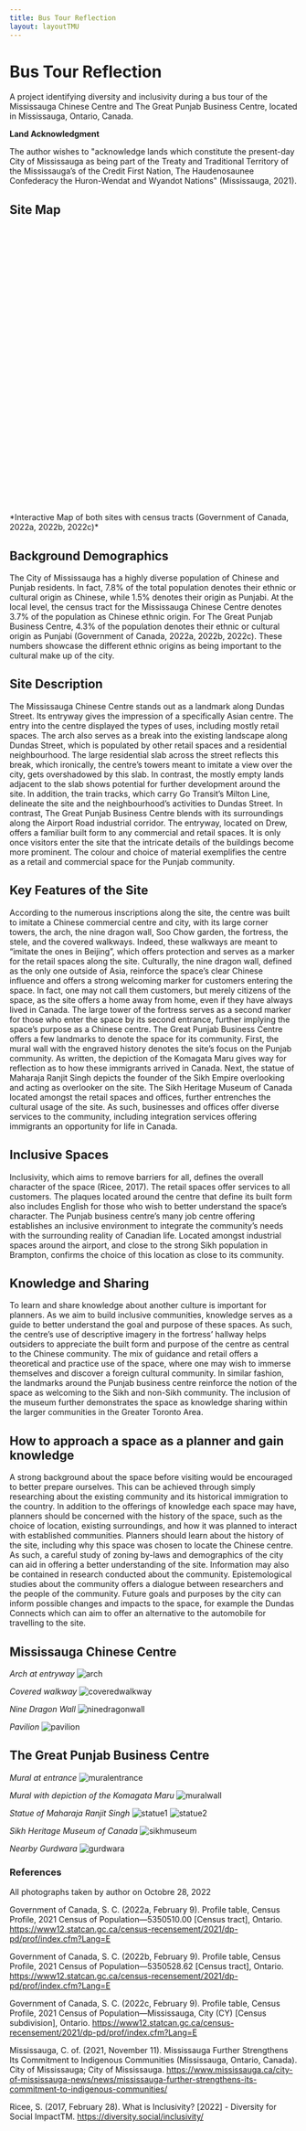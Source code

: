 ```yaml
---
title: Bus Tour Reflection
layout: layoutTMU
---
```

# Bus Tour Reflection
A project identifying diversity and inclusivity during a bus tour of the Mississauga Chinese Centre and The Great Punjab Business Centre, located in Mississauga, Ontario, Canada.


**Land Acknowledgment**

The author wishes to &#34;acknowledge lands which constitute the present-day City of Mississauga as being part of the Treaty and Traditional Territory of the Mississauga’s of the Credit First Nation, The Haudenosaunee Confederacy the Huron-Wendat and Wyandot Nations&#34; (Mississauga, 2021).


## Site Map
<div id="mapidbustour" style="width: 700px; height: 500px">
      <script>
            var mapbustour = L.map('mapidbustour').setView([43.64148815020137,-79.61874431494705], 11);
            L.tileLayer('https://api.mapbox.com/styles/v1/{id}/tiles/{z}/{x}/{y}?access_token={accessToken}', {
                  attribution: '© <a href="https://www.mapbox.com/about/maps/">Mapbox</a> © <a href="http://www.openstreetmap.org/copyright">OpenStreetMap</a> <strong><a href="https://www.mapbox.com/map-feedback/" target="_blank">Improve this map</a></strong>',
                  maxZoom: 18,
                  id: 'mapbox/streets-v11',
                  accessToken: 'pk.eyJ1IjoiZ3BlcnJlYXVsdDkxIiwiYSI6ImNqdXJqYmxubTBpbDU0M25wdm5hMnk2dGEifQ.xS5T9S5SvQKL8wiChwUErA'
            }).addTo(mapbustour)
            L.marker([43.59789523871053,-79.59447134236618]).addTo(mapbustour)
            .bindPopup('Mississauga Chinese Centre')
            .openPopup();
            L.marker([43.7095005796771,-79.65271204349811]).addTo(mapbustour)
            .bindPopup('The Great Punjab Business Centre');
          function punjabstyle(feature) {
                return {
                  fillColor: "#ffb947",
                  weight: 2,
                  opacity: 0.5,
                  color: "#ffb947",
                  fillOpacity: 0.5
                };
            }
            function chinesestyle(feature) {
                return {
                  fillColor: "#b7484b",
                  weight: 2,
                  opacity: 0.5,
                  color: "#b7484b",
                  fillOpacity: 0.5
                };
            }
            function censusstyle(feature) {
                return {
                  fillColor: "#194a8d",
                  weight: 2,
                  opacity: 0.5,
                  color: "#194a8d",
                  fillOpacity: 0.1
                };
            }
            $.getJSON("geo_layers/MissChineseBusi.geojson",function(data){
                  L.geoJson(data, {
                      style: chinesestyle
                  }).addTo(mapbustour);
            });
            $.getJSON("geo_layers/GreatPunjabBusi.geojson",function(data){
                  L.geoJson(data, {
                      style: punjabstyle
                  }).addTo(mapbustour);
            });
            $.getJSON("geo_layers/ct_5350510.geojson",function(data){
                  L.geoJson(data, {
                      style: censusstyle
                  }).addTo(mapbustour);
            });
            $.getJSON("geo_layers/ct_5350528.geojson",function(data){
                  L.geoJson(data, {
                      style: censusstyle
                  }).addTo(mapbustour);
            });
            var legend = L.control({position: 'bottomleft'});
            legend.onAdd = function (mapbustour) {
                  var div = L.DomUtil.create('div', 'info legend');
                  div.innerHTML += '<i class="polygon" style="background: #b7484b"></i><span>Mississauga Chinese Centre</span><br>';
                  div.innerHTML += '<i class="polygon" style="background: #ffb947"></i><span>The Great Punjab Business Centre</span><br>';
                  div.innerHTML += '<i class="polygon" style="background: #194a8d"></i><span>Census Tract</span><br>';
                  return div
            }
            legend.addTo(mapbustour);
     </script>
</div>
*Interactive Map of both sites with census tracts (Government of Canada, 2022a, 2022b, 2022c)*

## Background Demographics

The City of Mississauga has a highly diverse population of Chinese and Punjab residents. In fact, 7.8% of the total population denotes their ethnic or cultural origin as Chinese, while 1.5% denotes their origin as Punjabi. At the local level, the census tract for the Mississauga Chinese Centre denotes 3.7% of the population as Chinese ethnic origin. For The Great Punjab Business Centre, 4.3% of the population denotes their ethnic or cultural origin as Punjabi (Government of Canada, 2022a, 2022b, 2022c). These numbers showcase the different ethnic origins as being important to the cultural make up of the city.

## Site Description

The Mississauga Chinese Centre stands out as a landmark along Dundas Street. Its entryway gives the impression of a specifically Asian centre. The entry into the centre displayed the types of uses, including mostly retail spaces. The arch also serves as a break into the existing landscape along Dundas Street, which is populated by other retail spaces and a residential neighbourhood. The large residential slab across the street reflects this break, which ironically, the centre’s towers meant to imitate a view over the city, gets overshadowed by this slab. In contrast, the mostly empty lands adjacent to the slab shows potential for further development around the site. In addition, the train tracks, which carry Go Transit’s Milton Line, delineate the site and the neighbourhood’s activities to Dundas Street.
In contrast, The Great Punjab Business Centre blends with its surroundings along the Airport Road industrial corridor. The entryway, located on Drew, offers a familiar built form to any commercial and retail spaces. It is only once visitors enter the site that the intricate details of the buildings become more prominent. The colour and choice of material exemplifies the centre as a retail and commercial space for the Punjab community.


## Key Features of the Site

According to the numerous inscriptions along the site, the centre was built to imitate a Chinese commercial centre and city, with its large corner towers, the arch, the nine dragon wall, Soo Chow garden, the fortress, the stele, and the covered walkways. Indeed, these walkways are meant to “imitate the ones in Beijing”, which offers protection and serves as a marker for the retail spaces along the site. Culturally, the nine dragon wall, defined as the only one outside of Asia, reinforce the space’s clear Chinese influence and offers a strong welcoming marker for customers entering the space. In fact, one may not call them customers, but merely citizens of the space, as the site offers a home away from home, even if they have always lived in Canada. The large tower of the fortress serves as a second marker for those who enter the space by its second entrance, further implying the space’s purpose as a Chinese centre.
The Great Punjab Business Centre offers a few landmarks to denote the space for its community. First, the mural wall with the engraved history denotes the site’s focus on the Punjab community. As written, the depiction of the Komagata Maru gives way for reflection as to how these immigrants arrived in Canada. Next, the statue of Maharaja Ranjit Singh depicts the founder of the Sikh Empire overlooking and acting as overlooker on the site. The Sikh Heritage Museum of Canada located amongst the retail spaces and offices, further entrenches the cultural usage of the site. As such, businesses and offices offer diverse services to the community, including integration services offering immigrants an opportunity for life in Canada.


## Inclusive Spaces

Inclusivity, which aims to remove barriers for all, defines the overall character of the space (Ricee, 2017). The retail spaces offer services to all customers. The plaques located around the centre that define its built form also includes English for those who wish to better understand the space’s character.
The Punjab business centre’s many job centre offering establishes an inclusive environment to integrate the community’s needs with the surrounding reality of Canadian life. Located amongst industrial spaces around the airport, and close to the strong Sikh population in Brampton, confirms the choice of this location as close to its community.


## Knowledge and Sharing

To learn and share knowledge about another culture is important for planners. As we aim to build inclusive communities, knowledge serves as a guide to better understand the goal and purpose of these spaces. As such, the centre’s use of descriptive imagery in the fortress’ hallway helps outsiders to appreciate the built form and purpose of the centre as central to the Chinese community. The mix of guidance and retail offers a theoretical and practice use of the space, where one may wish to immerse themselves and discover a foreign cultural community. In similar fashion, the landmarks around the Punjab business centre reinforce the notion of the space as welcoming to the Sikh and non-Sikh community. The inclusion of the museum further demonstrates the space as knowledge sharing within the larger communities in the Greater Toronto Area.


## How to approach a space as a planner and gain knowledge

A strong background about the space before visiting would be encouraged to better prepare ourselves. This can be achieved through simply researching about the existing community and its historical immigration to the country. In addition to the offerings of knowledge each space may have, planners should be concerned with the history of the space, such as the choice of location, existing surroundings, and how it was planned to interact with established communities.
Planners should learn about the history of the site, including why this space was chosen to locate the Chinese centre. As such, a careful study of zoning by-laws and demographics of the city can aid in offering a better understanding of the site. Information may also be contained in research conducted about the community. Epistemological studies about the community offers a dialogue between researchers and the people of the community. Future goals and purposes by the city can inform possible changes and impacts to the space, for example the Dundas Connects which can aim to offer an alternative to the automobile for travelling to the site.

## Mississauga Chinese Centre
*Arch at entryway*
![arch](./tourpics/arch.jpg)

*Covered walkway*
![coveredwalkway](./tourpics/coveredwalkway.jpg)

*Nine Dragon Wall*
![ninedragonwall](./tourpics/ninedragonwall.jpg)

*Pavilion*
![pavilion](./tourpics/pavilion.jpg)

## The Great Punjab Business Centre
*Mural at entrance*
![muralentrance](./tourpics/muralentrance.jpg)

*Mural with depiction of the Komagata Maru*
![muralwall](./tourpics/muralwall.jpg)

*Statue of Maharaja Ranjit Singh*
![statue1](./tourpics/statue1.jpg)
![statue2](./tourpics/statue2.jpg)

*Sikh Heritage Museum of Canada*
![sikhmuseum](./tourpics/sikhmuseum.jpg)

*Nearby Gurdwara*
![gurdwara](./tourpics/gurdwara.jpg)


### References

All photographs taken by author on Octobre 28, 2022


Government of Canada, S. C. (2022a, February 9). Profile table, Census Profile, 2021 Census of Population—5350510.00 &#91;Census tract&#93;, Ontario. https://www12.statcan.gc.ca/census-recensement/2021/dp-pd/prof/index.cfm?Lang=E

Government of Canada, S. C. (2022b, February 9). Profile table, Census Profile, 2021 Census of Population—5350528.62 &#91;Census tract&#93;, Ontario. https://www12.statcan.gc.ca/census-recensement/2021/dp-pd/prof/index.cfm?Lang=E

Government of Canada, S. C. (2022c, February 9). Profile table, Census Profile, 2021 Census of Population—Mississauga, City (CY) &#91;Census subdivision&#93;, Ontario. https://www12.statcan.gc.ca/census-recensement/2021/dp-pd/prof/index.cfm?Lang=E

Mississauga, C. of. (2021, November 11). Mississauga Further Strengthens Its Commitment to Indigenous Communities (Mississauga, Ontario, Canada). City of Mississauga; City of Mississauga. https://www.mississauga.ca/city-of-mississauga-news/news/mississauga-further-strengthens-its-commitment-to-indigenous-communities/

Ricee, S. (2017, February 28). What is Inclusivity? &#91;2022&#93; - Diversity for Social ImpactTM. https://diversity.social/inclusivity/
